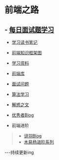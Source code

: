  #  前端之路 #  

## - [每日面试题学习](//github.com/LuoShengMen/StudyNotes/tree/master/DailyQuestion)

- [学习读书笔记](//github.com/LuoShengMen/StudyNotes/tree/master/readNotes)

- [前端知识框架图](https://github.com/LuoShengMen/StudyNotes/tree/master/frontend)

- [学习资料](//github.com/LuoShengMen/StudyNotes/tree/master/learningMaterials/data.md)

- [前端库](https://github.com/XIN-G/awesome-f2e-libs)

- [面试问题](//github.com/LuoShengMen/StudyNotes/blob/master/InterviewQuestions/InterviewQuestions.md)

- [算法学习](https://github.com/LuoShengMen/StudyNotes/tree/master/algorithm)

- [解惑之文](https://github.com/LuoShengMen/StudyNotes/blob/master/Article/Readme.md)

- [优秀者Blog](https://github.com/LuoShengMen/StudyNotes/blob/master/OtherBlog/Readme.md)

- 前端进阶
 > * [讶羽Blog](https://github.com/mqyqingfeng/Blog)
 > * [木易杨进阶系列](https://github.com/yygmind/blog)
 
---持续更新ing

